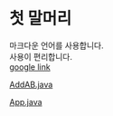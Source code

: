 # 첫 말머리
마크다운 언어를 사용합니다.  
사용이 편리합니다.  
[google link](https://www.google.com/)


[AddAB.java](https://github.com/HNNNY35/study_javas/blob/master/src/AddAB.java)


[App.java](https://github.com/HNNNY35/study_javas/blob/master/src/App.java)
